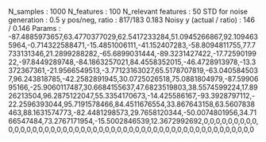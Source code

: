N_samples                     : 1000
N_features                    : 100
N_relevant features           : 50
STD for noise generation      : 0.5
y pos/neg, ratio              : 817/183 0.183
Noisy y (actual / ratio)      : 146 / 0.146
Params                        : -87.4885973657,63.4770377029,62.5417233284,51.0945266867,92.1094635964,-0.714322588471,-15.4851006111,-41.152407283,-58.8094811755,77.7733131346,21.2899288282,-65.6899031444,-89.3231427422,-17.7259019922,-97.8449289748,-84.1863257021,84.4558352015,-46.4728913978,-13.3372367361,-21.9566549513,-3.77123163027,65.5178707819,-63.0405845037,96.243818785,-42.2582891945,30.0725026518,75.0881804979,-87.5990695166,-25.9060117487,30.6684155637,47.6823519803,38.5574599224,17.8926213504,96.2875122047,55.3354170673,-14.425586167,-93.3928797112,-22.2596393044,95.7191578466,84.4511676554,33.867643158,63.5607838463,88.1631574773,-82.4481298573,29.7658120344,-50.0074801956,34.7166547484,73.2767171954,-15.5002846539,12.3672992692,0,0,0,0,0,0,0,0,0,0,0,0,0,0,0,0,0,0,0,0,0,0,0,0,0,0,0,0,0,0,0,0,0,0,0,0,0,0,0,0,0,0,0,0,0,0,0,0,0,0
